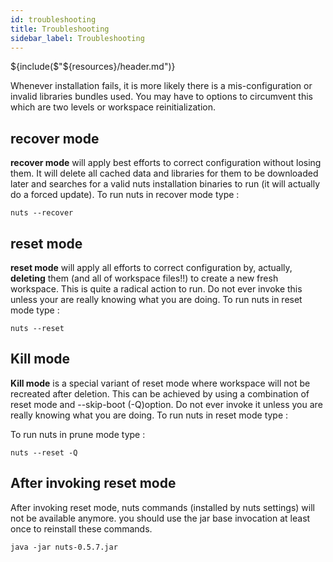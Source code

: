 ```yaml
---
id: troubleshooting
title: Troubleshooting
sidebar_label: Troubleshooting
---
```


${include($"${resources}/header.md")}

Whenever installation fails, it is more likely there is a mis-configuration or invalid libraries bundles used. You may have to options
to circumvent this which are two levels or workspace reinitialization.

## recover mode
**recover mode** will apply best efforts to correct configuration without losing them. It will delete all cached data and 
libraries for them to be downloaded later and searches for a valid nuts installation binaries to run (it will actually 
do a forced update). To run nuts in recover mode type :

```
nuts --recover
```

## reset mode
**reset mode** will apply all efforts to correct configuration by, actually, **deleting** them 
(and all of workspace files!!) to create a new fresh workspace. This is quite a radical action to run. Do not ever
invoke this unless your are really knowing what you are doing. 
To run nuts in reset mode type :

```
nuts --reset
```

## Kill mode
**Kill mode** is a special variant of reset mode where workspace will not be recreated after deletion. 
This can be achieved by using a combination of reset mode and --skip-boot (-Q)option. Do not ever
invoke it unless you are really knowing what you are doing. To run nuts in reset mode type :

To run nuts in prune mode type :
```
nuts --reset -Q
```

## After invoking reset mode
After invoking reset mode, nuts commands (installed by nuts settings) will not be available anymore. 
you should use the jar base invocation at least once to reinstall these commands.

```
java -jar nuts-0.5.7.jar
```
